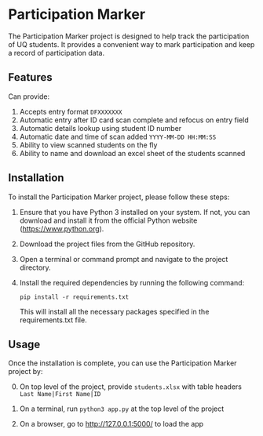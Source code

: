 # Participation Marker

The Participation Marker project is designed to help track the participation of UQ students. It provides a convenient way to mark participation and keep a record of participation data.

## Features
Can provide:

1. Accepts entry format `DFXXXXXXX`
2. Automatic entry after ID card scan complete and refocus on entry field
3. Automatic details lookup using student ID number
4. Automatic date and time of scan added `YYYY-MM-DD HH:MM:SS`
5. Ability to view scanned students on the fly
6. Ability to name and download an excel sheet of the students scanned

## Installation

To install the Participation Marker project, please follow these steps:

1. Ensure that you have Python 3 installed on your system. If not, you can download and install it from the official Python website (https://www.python.org).

2. Download the project files from the GitHub repository.

3. Open a terminal or command prompt and navigate to the project directory.

4. Install the required dependencies by running the following command:

    ```shell
    pip install -r requirements.txt
    ```

    This will install all the necessary packages specified in the requirements.txt file.

## Usage

Once the installation is complete, you can use the Participation Marker project by:

0) On top level of the project, provide `students.xlsx` with table headers `Last Name|First Name|ID`
1) On a terminal, run 
    ```python3 app.py```
    at the top level of the project

2) On a browser, go to
http://127.0.0.1:5000/ to load the app
